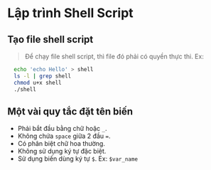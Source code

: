 # Lập trình Shell Script

## Tạo file shell script

> Để chạy file shell script, thì file đó phải có quyền thực thi. Ex:

```sh
  echo 'echo Hello' > shell
  ls -l | grep shell
  chmod u+x shell
  ./shell
```

## Một vài quy tắc đặt tên biến

- Phải bắt đầu bằng chữ hoặc `_`.
- Không chứa `space` giữa 2 đầu `=`.
- Có phân biệt chữ hoa thường.
- Không sử dụng ký tự đặc biệt.
- Sử dụng biến dùng ký tự `$`. Ex: `$var_name`
